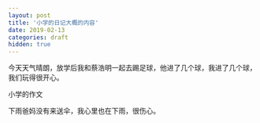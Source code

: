 ```yaml
---
layout: post
title: '小学的日记大概的内容'
date: 2019-02-13
categories: draft
hidden: true
---
```


今天天气晴朗，放学后我和蔡浩明一起去踢足球，他进了几个球，我进了几个球，我们玩得很开心。

小学的作文

下雨爸妈没有来送伞，我心里也在下雨，很伤心。

